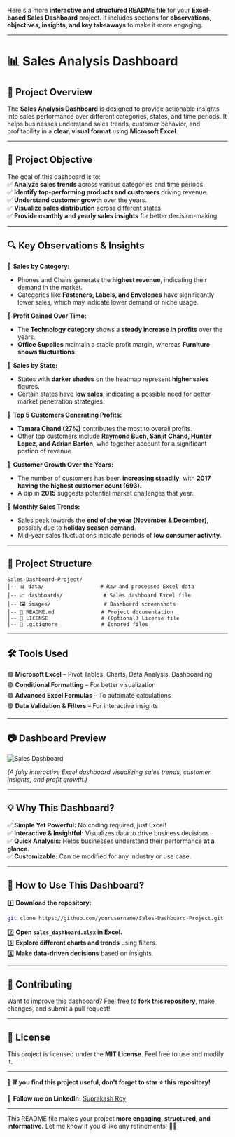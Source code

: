 Here's a more **interactive and structured README file** for your **Excel-based Sales Dashboard** project. It includes sections for **observations, objectives, insights, and key takeaways** to make it more engaging.

---

# 📊 **Sales Analysis Dashboard**  

## 🚀 **Project Overview**  

The **Sales Analysis Dashboard** is designed to provide actionable insights into sales performance over different categories, states, and time periods. It helps businesses understand sales trends, customer behavior, and profitability in a **clear, visual format** using **Microsoft Excel**.

---

## 🎯 **Project Objective**  

The goal of this dashboard is to:  
✅ **Analyze sales trends** across various categories and time periods.  
✅ **Identify top-performing products and customers** driving revenue.  
✅ **Understand customer growth** over the years.  
✅ **Visualize sales distribution** across different states.  
✅ **Provide monthly and yearly sales insights** for better decision-making.  

---

## 🔍 **Key Observations & Insights**  

📌 **Sales by Category:**  
- Phones and Chairs generate the **highest revenue**, indicating their demand in the market.  
- Categories like **Fasteners, Labels, and Envelopes** have significantly lower sales, which may indicate lower demand or niche usage.  

📌 **Profit Gained Over Time:**  
- The **Technology category** shows a **steady increase in profits** over the years.  
- **Office Supplies** maintain a stable profit margin, whereas **Furniture shows fluctuations**.  

📌 **Sales by State:**  
- States with **darker shades** on the heatmap represent **higher sales** figures.  
- Certain states have **low sales**, indicating a possible need for better market penetration strategies.  

📌 **Top 5 Customers Generating Profits:**  
- **Tamara Chand (27%)** contributes the most to overall profits.  
- Other top customers include **Raymond Buch, Sanjit Chand, Hunter Lopez, and Adrian Barton**, who together account for a significant portion of revenue.  

📌 **Customer Growth Over the Years:**  
- The number of customers has been **increasing steadily**, with **2017 having the highest customer count (693).**  
- A dip in **2015** suggests potential market challenges that year.  

📌 **Monthly Sales Trends:**  
- Sales peak towards the **end of the year (November & December)**, possibly due to **holiday season demand**.  
- Mid-year sales fluctuations indicate periods of **low consumer activity**.  

---

## 📂 **Project Structure**  

```
Sales-Dashboard-Project/
│-- 📊 data/                  # Raw and processed Excel data
│-- 📈 dashboards/             # Sales dashboard Excel file
│-- 🖼️ images/                 # Dashboard screenshots
│-- 📜 README.md               # Project documentation
│-- 🔖 LICENSE                 # (Optional) License file
│-- 🚫 .gitignore              # Ignored files
```

---

## 🛠️ **Tools Used**  

🟢 **Microsoft Excel** – Pivot Tables, Charts, Data Analysis, Dashboarding  
🟢 **Conditional Formatting** – For better visualization  
🟢 **Advanced Excel Formulas** – To automate calculations  
🟢 **Data Validation & Filters** – For interactive insights  

---

## 📷 **Dashboard Preview**  

![Sales Dashboard](images/Sales-Dashboard.png)  

*(A fully interactive Excel dashboard visualizing sales trends, customer insights, and profit growth.)*  

---

## 💡 **Why This Dashboard?**  

✅ **Simple Yet Powerful:** No coding required, just Excel!  
✅ **Interactive & Insightful:** Visualizes data to drive business decisions.  
✅ **Quick Analysis:** Helps businesses understand their performance **at a glance**.  
✅ **Customizable:** Can be modified for any industry or use case.  

---

## 📌 **How to Use This Dashboard?**  

1️⃣ **Download the repository:**  
   ```bash
   git clone https://github.com/yourusername/Sales-Dashboard-Project.git
   ```  
2️⃣ **Open `sales_dashboard.xlsx` in Excel.**  
3️⃣ **Explore different charts and trends** using filters.  
4️⃣ **Make data-driven decisions** based on insights.  

---

## 🤝 **Contributing**  

Want to improve this dashboard? Feel free to **fork this repository**, make changes, and submit a pull request!  

---

## 📜 **License**  

This project is licensed under the **MIT License**. Feel free to use and modify it.  

---

🚀 **If you find this project useful, don't forget to star ⭐ this repository!**  

🔗 **Follow me on LinkedIn:** [Suprakash Roy](https://www.linkedin.com/in/suprakash-roy-0355882a2/)  

---

This README file makes your project **more engaging, structured, and informative.** Let me know if you'd like any refinements! 🚀🔥
